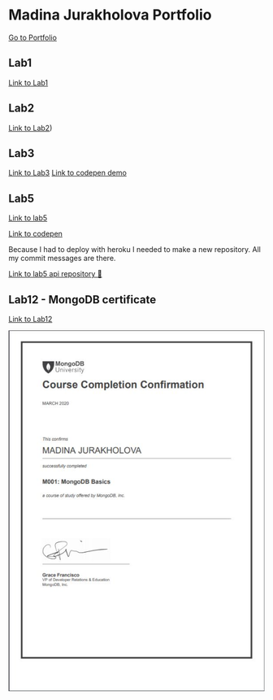 # Madina Jurakholova Portfolio
[Go to Portfolio](https://github.com/MinjuCo/webtech3-portfolio)

## Lab1
[Link to Lab1](https://github.com/MinjuCo/webtech3-portfolio/tree/master/lab1-git)

## Lab2
[Link to Lab2](https://github.com/MinjuCo/webtech3-portfolio/tree/master/lab2-grid))

## Lab3
[Link to Lab3](https://github.com/MinjuCo/webtech3-portfolio/tree/master/lab3-es6)
[Link to codepen demo](https://codepen.io/minju_98/pen/xxGpXwJ)

## Lab5
[Link to lab5](https://github.com/MinjuCo/webtech3-portfolio/tree/master/lab5-nodejs)

[Link to codepen](https://codepen.io/minju_98/pen/rNVZMjv)

Because I had to deploy with heroku I needed to make a new repository. All my commit messages are there.

[Link to lab5 api repository 👾](https://github.com/MinjuCo/lab5_nodejs_basics)

## Lab12 - MongoDB certificate
[Link to Lab12](https://github.com/MinjuCo/webtech3-portfolio/tree/master/lab12-mongodb)

![Screenshot m001 certificate](https://github.com/MinjuCo/webtech3-portfolio/blob/master/lab12-mongodb/mj_mongodb_certificate.JPG "MongoDB M001 completion certificate")